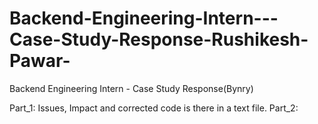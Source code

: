 # Backend-Engineering-Intern---Case-Study-Response-Rushikesh-Pawar-
Backend Engineering Intern - Case Study Response(Bynry)

Part_1: Issues, Impact and corrected code is there in a text file.
Part_2: 